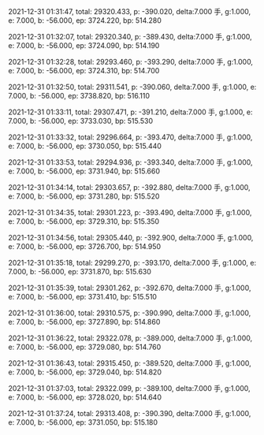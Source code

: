 2021-12-31 01:31:47, total: 29320.433, p: -390.020, delta:7.000 手, g:1.000, e: 7.000, b: -56.000, ep: 3724.220, bp: 514.280

2021-12-31 01:32:07, total: 29320.340, p: -389.430, delta:7.000 手, g:1.000, e: 7.000, b: -56.000, ep: 3724.090, bp: 514.190

2021-12-31 01:32:28, total: 29293.460, p: -393.290, delta:7.000 手, g:1.000, e: 7.000, b: -56.000, ep: 3724.310, bp: 514.700

2021-12-31 01:32:50, total: 29311.541, p: -390.060, delta:7.000 手, g:1.000, e: 7.000, b: -56.000, ep: 3738.820, bp: 516.110

2021-12-31 01:33:11, total: 29307.471, p: -391.210, delta:7.000 手, g:1.000, e: 7.000, b: -56.000, ep: 3733.030, bp: 515.530

2021-12-31 01:33:32, total: 29296.664, p: -393.470, delta:7.000 手, g:1.000, e: 7.000, b: -56.000, ep: 3730.050, bp: 515.440

2021-12-31 01:33:53, total: 29294.936, p: -393.340, delta:7.000 手, g:1.000, e: 7.000, b: -56.000, ep: 3731.940, bp: 515.660

2021-12-31 01:34:14, total: 29303.657, p: -392.880, delta:7.000 手, g:1.000, e: 7.000, b: -56.000, ep: 3731.280, bp: 515.520

2021-12-31 01:34:35, total: 29301.223, p: -393.490, delta:7.000 手, g:1.000, e: 7.000, b: -56.000, ep: 3729.310, bp: 515.350

2021-12-31 01:34:56, total: 29305.440, p: -392.900, delta:7.000 手, g:1.000, e: 7.000, b: -56.000, ep: 3726.700, bp: 514.950

2021-12-31 01:35:18, total: 29299.270, p: -393.170, delta:7.000 手, g:1.000, e: 7.000, b: -56.000, ep: 3731.870, bp: 515.630

2021-12-31 01:35:39, total: 29301.262, p: -392.670, delta:7.000 手, g:1.000, e: 7.000, b: -56.000, ep: 3731.410, bp: 515.510

2021-12-31 01:36:00, total: 29310.575, p: -390.990, delta:7.000 手, g:1.000, e: 7.000, b: -56.000, ep: 3727.890, bp: 514.860

2021-12-31 01:36:22, total: 29322.078, p: -389.000, delta:7.000 手, g:1.000, e: 7.000, b: -56.000, ep: 3729.080, bp: 514.760

2021-12-31 01:36:43, total: 29315.450, p: -389.520, delta:7.000 手, g:1.000, e: 7.000, b: -56.000, ep: 3729.040, bp: 514.820

2021-12-31 01:37:03, total: 29322.099, p: -389.100, delta:7.000 手, g:1.000, e: 7.000, b: -56.000, ep: 3728.020, bp: 514.640

2021-12-31 01:37:24, total: 29313.408, p: -390.390, delta:7.000 手, g:1.000, e: 7.000, b: -56.000, ep: 3731.050, bp: 515.180